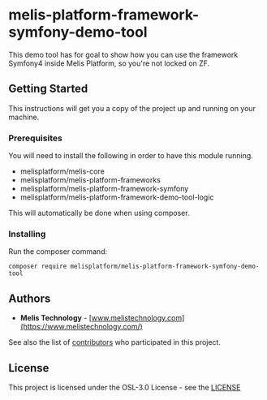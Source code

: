 # melis-platform-framework-symfony-demo-tool
This demo tool has for goal to show how you can use the framework Symfony4 inside Melis Platform, so you're not locked on ZF.

## Getting Started
This instructions will get you a copy of the project up and running on your machine.

### Prerequisites
You will need to install the following in order to have this module running.
* melisplatform/melis-core
* melisplatform/melis-platform-frameworks
* melisplatform/melis-platform-framework-symfony
* melisplatform/melis-platform-framework-demo-tool-logic

This will automatically be done when using composer.

### Installing
Run the composer command:

``composer require melisplatform/melis-platform-framework-symfony-demo-tool``

## Authors

* **Melis Technology** - [www.melistechnology.com](https://www.melistechnology.com/)

See also the list of [contributors](https://github.com/melisplatform/melis-platform-framework-symfony-demo-tool/contributors) who participated in this project.


## License

This project is licensed under the OSL-3.0 License - see the [LICENSE](LICENSE.md)